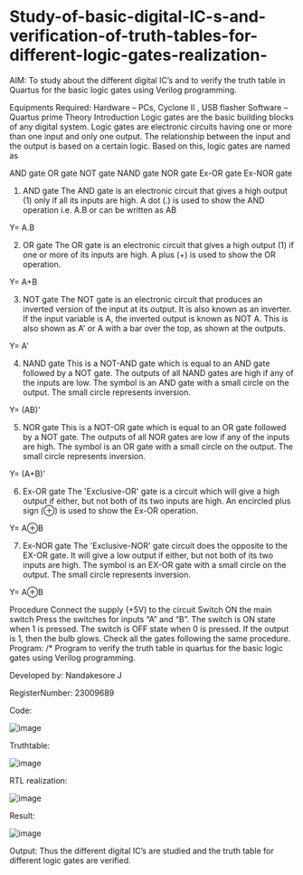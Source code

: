# Study-of-basic-digital-IC-s-and-verification-of-truth-tables-for-different-logic-gates-realization-
 AIM:
To study about the different digital IC’s and to verify the truth table in Quartus for the basic logic gates using Verilog programming.

Equipments Required:
Hardware – PCs, Cyclone II , USB flasher
Software – Quartus prime
Theory
Introduction
Logic gates are the basic building blocks of any digital system. Logic gates are electronic circuits having one or more than one input and only one output. The relationship between the input and the output is based on a certain logic. Based on this, logic gates are named as

AND gate
OR gate
NOT gate
NAND gate
NOR gate
Ex-OR gate
Ex-NOR gate
1) AND gate
The AND gate is an electronic circuit that gives a high output (1) only if all its inputs are high. A dot (.) is used to show the AND operation i.e. A.B or can be written as AB

Y= A.B

2) OR gate
The OR gate is an electronic circuit that gives a high output (1) if one or more of its inputs are high. A plus (+) is used to show the OR operation.

Y= A+B

3) NOT gate
The NOT gate is an electronic circuit that produces an inverted version of the input at its output. It is also known as an inverter. If the input variable is A, the inverted output is known as NOT A. This is also shown as A' or A with a bar over the top, as shown at the outputs.

Y= A'

4) NAND gate
This is a NOT-AND gate which is equal to an AND gate followed by a NOT gate. The outputs of all NAND gates are high if any of the inputs are low. The symbol is an AND gate with a small circle on the output. The small circle represents inversion.

Y= (AB)’

5) NOR gate
This is a NOT-OR gate which is equal to an OR gate followed by a NOT gate. The outputs of all NOR gates are low if any of the inputs are high. The symbol is an OR gate with a small circle on the output. The small circle represents inversion.

Y= (A+B)’

6) Ex-OR gate
The 'Exclusive-OR' gate is a circuit which will give a high output if either, but not both of its two inputs are high. An encircled plus sign (⊕) is used to show the Ex-OR operation.

Y= A⊕B

7) Ex-NOR gate
The 'Exclusive-NOR' gate circuit does the opposite to the EX-OR gate. It will give a low output if either, but not both of its two inputs are high. The symbol is an EX-OR gate with a small circle on the output. The small circle represents inversion.

Y= A⊕B

Procedure
Connect the supply (+5V) to the circuit
Switch ON the main switch
Press the switches for inputs “A” and “B”. The switch is ON state when 1 is pressed. The switch is OFF state when 0 is pressed.
If the output is 1, then the bulb glows.
Check all the gates following the same procedure.
Program:
/*
Program to verify the truth table in quartus for the basic logic gates using Verilog programming.

Developed by: Nandakesore J

RegisterNumber: 23009689

Code:

![image](https://github.com/Nandakesore0210/Study-of-basic-digital-IC-s-and-verification-of-truth-tables-for-different-logic-gates-realization-/assets/149365088/3cb296fb-4216-4162-b07c-58c40be74e64)

Truthtable:

![image](https://github.com/Nandakesore0210/Study-of-basic-digital-IC-s-and-verification-of-truth-tables-for-different-logic-gates-realization-/assets/149365088/714318eb-30a9-43ac-a361-3f081aeaaede)

RTL realization:

![image](https://github.com/Nandakesore0210/Study-of-basic-digital-IC-s-and-verification-of-truth-tables-for-different-logic-gates-realization-/assets/149365088/ba448368-d78e-4fff-a4e9-f91bb4e16e26)

Result:

![image](https://github.com/Nandakesore0210/Study-of-basic-digital-IC-s-and-verification-of-truth-tables-for-different-logic-gates-realization-/assets/149365088/d1f4c02f-6ad3-4144-831f-f57865d80198)

Output:
Thus the different digital IC’s are studied and the truth table for different logic gates are verified.
